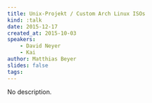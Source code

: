 ```yaml
---
title: Unix-Projekt / Custom Arch Linux ISOs
kind: :talk
date: 2015-12-17
created_at: 2015-10-03
speakers:
    - David Neyer
    - Kai
author: Matthias Beyer
slides: false
tags:
---
```


No description.

